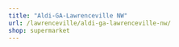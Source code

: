 ```yaml
---
title: "Aldi-GA-Lawrenceville NW"
url: /lawrenceville/aldi-ga-lawrenceville-nw/
shop: supermarket
---
```

